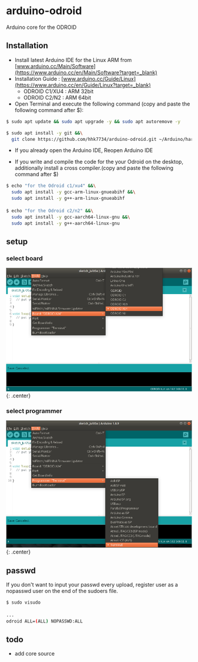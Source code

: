 # arduino-odroid

Arduino core for the ODROID

## Installation

- Install latest Arduino IDE for the Linux ARM from [www.arduino.cc/Main/Software](https://www.arduino.cc/en/Main/Software?target=_blank)
- Installation Guide : [www.arduino.cc/Guide/Linux](https://www.arduino.cc/en/Guide/Linux?target=_blank)
  - ODROID C1/XU4 : ARM 32bit
  - ODROID C2/N2 : ARM 64bit
- Open Terminal and execute   the following command (copy and paste the following command after $):

```bash
$ sudo apt update && sudo apt upgrade -y && sudo apt autoremove -y
```

```bash
$ sudo apt install -y git &&\
  git clone https://github.com/hhk7734/arduino-odroid.git ~/Arduino/hardware/hardkernel/odroid
```

- If you already open the Arduino IDE, Reopen Arduino IDE

- If you write and compile the code for the your Odroid on the desktop, additionally install a cross compiler.(copy and paste the following command after $)

```bash
$ echo "for the Odroid c1/xu4" &&\
  sudo apt install -y gcc-arm-linux-gnueabihf &&\
  sudo apt install -y g++-arm-linux-gnueabihf

$ echo "for the Odroid c2/n2" &&\
  sudo apt install -y gcc-aarch64-linux-gnu &&\
  sudo apt install -y g++-aarch64-linux-gnu
```

## setup

### select board

![board](./image/01.select_board.png){: .center}

### select programmer

![programmer](./image/02.select_programmer.png){: .center}

## passwd

If you don't want to input your passwd every upload, register user as a nopasswd user on the end of the sudoers file.

```bash
$ sudo visudo

...
odroid ALL=(ALL) NOPASSWD:ALL
```

## todo

- add core source
